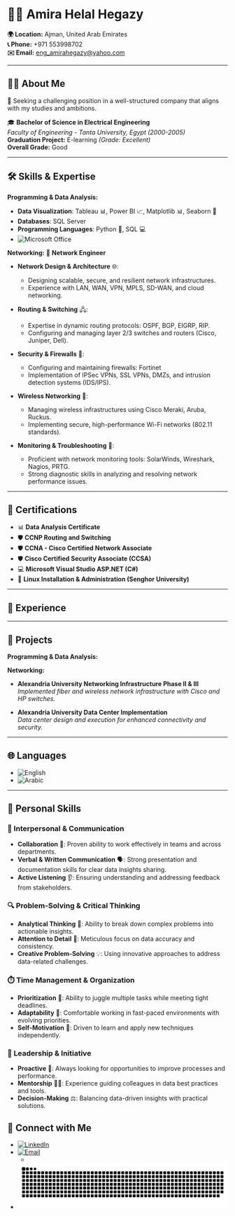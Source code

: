 # 👩‍💻 Amira Helal Hegazy

**🌍 Location:** Ajman, United Arab Emirates  
**📞 Phone:** +971 553998702  
**✉️ Email:** [eng_amirahegazy@yahoo.com](mailto:eng_amirahegazy@yahoo.com)

---

## 👨‍🎓 About Me

🔎 Seeking a challenging position in a well-structured company that aligns with my studies and ambitions.

🎓 **Bachelor of Science in Electrical Engineering**  
_Faculty of Engineering - Tanta University, Egypt (2000-2005)_  
**Graduation Project:** E-learning _(Grade: Excellent)_  
**Overall Grade:** Good

---

## 🛠️ Skills & Expertise

**Programming & Data Analysis:**
- **Data Visualization**: Tableau 📊, Power BI 📈, Matplotlib 📊, Seaborn 🎨
- **Databases**: SQL Server
- **Programming Languages**: Python 🐍, SQL 💻
- ![Microsoft Office](https://img.shields.io/badge/-Microsoft%20Office-D83B01?style=flat-square&logo=microsoft-office&logoColor=white)

**Networking:**
🔧 **Network Engineer**  

- **Network Design & Architecture** 🌐:
  - Designing scalable, secure, and resilient network infrastructures.
  - Experience with LAN, WAN, VPN, MPLS, SD-WAN, and cloud networking.

- **Routing & Switching** 🖧:
  - Expertise in dynamic routing protocols: OSPF, BGP, EIGRP, RIP.
  - Configuring and managing layer 2/3 switches and routers (Cisco, Juniper, Dell).
  
- **Security & Firewalls** 🔐:
  - Configuring and maintaining firewalls:  Fortinet
  - Implementation of IPSec VPNs, SSL VPNs, DMZs, and intrusion detection systems (IDS/IPS).
  
- **Wireless Networking** 📶:
  - Managing wireless infrastructures using Cisco Meraki, Aruba, Ruckus.
  - Implementing secure, high-performance Wi-Fi networks (802.11 standards).

- **Monitoring & Troubleshooting** 🔧:
  - Proficient with network monitoring tools: SolarWinds, Wireshark, Nagios, PRTG.
  - Strong diagnostic skills in analyzing and resolving network performance issues.

---

## 📜 Certifications

- 📊 **Data Analysis Certificate** 
- 🛡️ **CCNP Routing and Switching**  
- 🛡️ **CCNA - Cisco Certified Network Associate**  
- 🛡️ **Cisco Certified Security Associate (CCSA)**  
- 💻 **Microsoft Visual Studio ASP.NET (C#)**  
- 🐧 **Linux Installation & Administration (Senghor University)**
 

---

## 💼 Experience




---

## 🚀 Projects
**Programming & Data Analysis:**

**Networking:**
- **Alexandria University Networking Infrastructure Phase II & III**  
  _Implemented fiber and wireless network infrastructure with Cisco and HP switches._
  
- **Alexandria University Data Center Implementation**  
  _Data center design and execution for enhanced connectivity and security._

---

## 🌐 Languages

- ![English](https://img.shields.io/badge/English-Very%20Good-blue)  
- ![Arabic](https://img.shields.io/badge/Arabic-Mother%20Tongue-green)

---
## 🌟 Personal Skills

### 👥 Interpersonal & Communication
- **Collaboration** 🤝: Proven ability to work effectively in teams and across departments.
- **Verbal & Written Communication** 🗣️: Strong presentation and documentation skills for clear data insights sharing.
- **Active Listening** 👂: Ensuring understanding and addressing feedback from stakeholders.

### 🔍 Problem-Solving & Critical Thinking
- **Analytical Thinking** 🧠: Ability to break down complex problems into actionable insights.
- **Attention to Detail** 🧐: Meticulous focus on data accuracy and consistency.
- **Creative Problem-Solving** 💡: Using innovative approaches to address data-related challenges.

### ⏱️ Time Management & Organization
- **Prioritization** 🎯: Ability to juggle multiple tasks while meeting tight deadlines.
- **Adaptability** 🔄: Comfortable working in fast-paced environments with evolving priorities.
- **Self-Motivation** 🚀: Driven to learn and apply new techniques independently.

### 🧩 Leadership & Initiative
- **Proactive** 🌱: Always looking for opportunities to improve processes and performance.
- **Mentorship** 🧑‍🏫: Experience guiding colleagues in data best practices and tools.
- **Decision-Making** ⚖️: Balancing data-driven insights with practical solutions.

## 🔗 Connect with Me

- [![LinkedIn](https://img.shields.io/badge/-LinkedIn-0077B5?style=flat-square&logo=linkedin&logoColor=white)](https://www.linkedin.com/in/amira-hegazy-56883979/)  
- [![Email](https://img.shields.io/badge/-Email-D14836?style=flat-square&logo=gmail&logoColor=white)](mailto:eng_amirahegazy@yahoo.com)
- - <div align="center">
  <img src="https://raw.githubusercontent.com/Platane/snk/output/github-contribution-grid-snake-dark.svg" alt="Dark Mode Snake Animation" />
</div>
